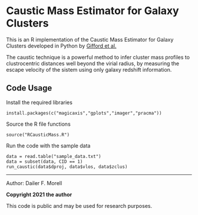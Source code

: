 # Caustic Mass Estimator for Galaxy Clusters 
This is an R implementation of the Caustic Mass Estimator for Galaxy Clusters developed in Python by [Gifford et al.](https://github.com/giffordw/CausticMass)

The caustic technique is a powerful method to infer cluster mass profiles to clustrocentric distances well beyond the virial radius, by measuring the escape velocity of the sistem using only galaxy redshift information.

Code Usage
----------
Install the required libraries
```
install.packages(c("magicaxis","gplots","imager","pracma"))
```
Source the R file functions
```
source("RCausticMass.R")
```
Run the code with the sample data
```
data = read.table("sample_data.txt")
data = subset(data, CID == 1)
run_caustic(data$dproj, data$vlos, data$zclus)
```
----------
Author: Dailer F. Morell

**Copyright 2021 the author**

This code is public and may be used for research purposes.
